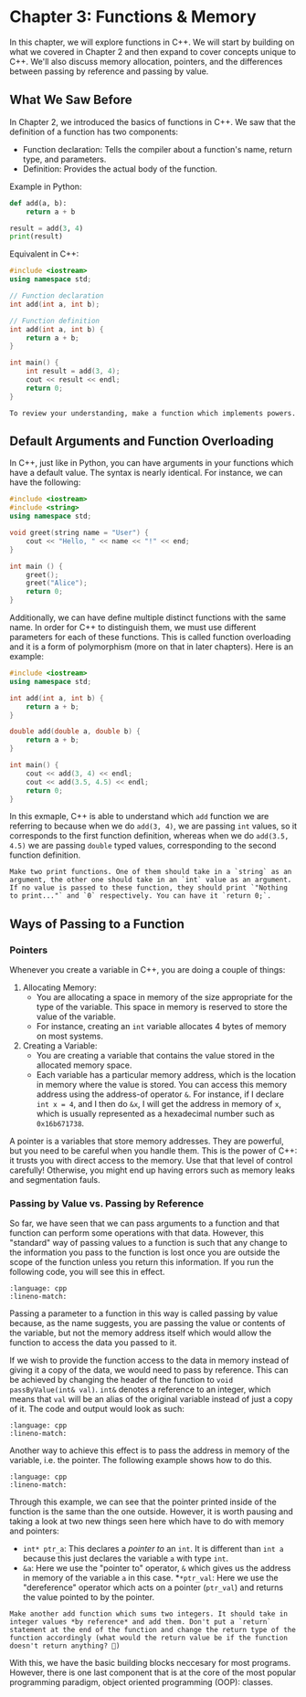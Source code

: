 # Chapter 3: Functions & Memory

In this chapter, we will explore functions in C++. We will start by building on what we covered in Chapter 2 and then expand to cover concepts unique to C++. We'll also discuss memory allocation, pointers, and the differences between passing by reference and passing by value.

## What We Saw Before

In Chapter 2, we introduced the basics of functions in C++. We saw that the definition of a function has two components: 
* Function declaration: Tells the compiler about a function's name, return type, and parameters.
* Definition: Provides the actual body of the function.

Example in Python:
```python
def add(a, b):
    return a + b

result = add(3, 4)
print(result)
```

Equivalent in C++:
```cpp
#include <iostream>
using namespace std;

// Function declaration
int add(int a, int b);

// Function definition
int add(int a, int b) {
    return a + b;
}

int main() {
    int result = add(3, 4);
    cout << result << endl;
    return 0;
}
```

```{admonition} Exercise 3.1
To review your understanding, make a function which implements powers.
```

## Default Arguments and Function Overloading

In C++, just like in Python, you can have arguments in your functions which have a default value. The syntax is nearly identical. For instance, we can have the following:

```cpp
#include <iostream>
#include <string>
using namespace std;

void greet(string name = "User") {
    cout << "Hello, " << name << "!" << end;
}

int main () {
    greet();
    greet("Alice");
    return 0;
}
```

Additionally, we can have define multiple distinct functions with the same name. In order for C++ to distinguish them, we must use different parameters for each of these functions. This is called function overloading and it is a form of polymorphism (more on that in later chapters). Here is an example:

```cpp
#include <iostream>
using namespace std;

int add(int a, int b) {
    return a + b;
}

double add(double a, double b) {
    return a + b;
}

int main() {
    cout << add(3, 4) << endl;
    cout << add(3.5, 4.5) << endl;
    return 0;
}
```

In this exmaple, C++ is able to understand which `add` function we are referring to because when we do `add(3, 4)`, we are passing `int` values, so it corresponds to the first function definition, whereas when we do `add(3.5, 4.5)` we are passing `double` typed values, corresponding to the second function definition.


```{admonition} Exercise 3.2
Make two print functions. One of them should take in a `string` as an argument, the other one should take in an `int` value as an argument. If no value is passed to these function, they should print `"Nothing to print..."` and `0` respectively. You can have it `return 0;`.
```

## Ways of Passing to a Function

### Pointers

Whenever you create a variable in C++, you are doing a couple of things:

1. Allocating Memory:
   * You are allocating a space in memory of the size appropriate for the type of the variable. This space in memory is reserved to store the value of the variable.
   * For instance, creating an `int` variable allocates 4 bytes of memory on most systems.
2. Creating a Variable:
   * You are creating a variable that contains the value stored in the allocated memory space.
   * Each variable has a particular memory address, which is the location in memory where the value is stored. You can access this memory address using the address-of operator `&`. For instance, if I declare `int x = 4`, and I then do `&x`, I will get the address in memory of `x`, which is usually represented as a hexadecimal number such as `0x16b671738`.

A pointer is a variables that store memory addresses. They are powerful, but you need to be careful when you handle them. This is the power of C++: it trusts you with direct access to the memory. Use that that level of control carefully! Otherwise, you might end up having errors such as memory leaks and segmentation fauls.

### Passing by Value vs. Passing by Reference

So far, we have seen that we can pass arguments to a function and that function can perform some operations with that data. However, this "standard" way of passing values to a function is such that any change to the information you pass to the function is lost once you are outside the scope of the function unless you return this information. If you run the following code, you will see this in effect.

```{literalinclude} ../examples_cpp/c4_passbyval.cpp
:language: cpp
:lineno-match:
```

Passing a parameter to a function in this way is called passing by value because, as the name suggests, you are passing the value or contents of the variable, but not the memory address itself which would allow the function to access the data you passed to it.

If we wish to provide the function access to the data in memory instead of giving it a copy of the data, we would need to pass by reference. This can be achieved by changing the header of the function to `void passByValue(int& val)`. `int&` denotes a reference to an integer, which means that `val` will be an alias of the original variable instead of just a copy of it. The code and output would look as such:

```{literalinclude} ../examples_cpp/c4_passbyref.cpp
:language: cpp
:lineno-match:
```

Another way to achieve this effect is to pass the address in memory of the variable, i.e. the pointer. The following example shows how to do this.

```{literalinclude} ../examples_cpp/c4_passbypoint.cpp
:language: cpp
:lineno-match:
```

Through this example, we can see that the pointer printed inside of the function is the same than the one outside. However, it is worth pausing and taking a look at two new things seen here which have to do with memory and pointers:
* `int* ptr_a`: This declares a *pointer to* an `int`. It is different than `int a` because this just declares the variable `a` with type `int`.
* `&a`: Here we use the "pointer to" operator, `&` which gives us the address in memory of the variable `a` in this case.
*`*ptr_val`: Here we use the "dereference" operator which acts on a pointer (`ptr_val`) and returns the value pointed to by the pointer. 

```{admonition} Exercise 3.3
Make another add function which sums two integers. It should take in integer values *by reference* and add them. Don't put a `return` statement at the end of the function and change the return type of the function accordingly (what would the return value be if the function doesn't return anything? 🤔)
```

With this, we have the basic building blocks neccesary for most programs. However, there is one last component that is at the core of the most popular programming paradigm, object oriented programming (OOP): classes.
